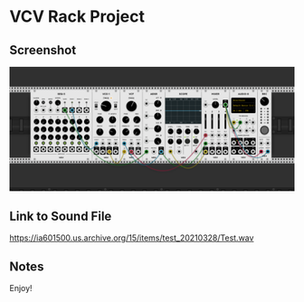 # VCV Rack Project

## Screenshot

![Screenshot of VCV Rack Patch](screenshot.png)

## Link to Sound File

https://ia601500.us.archive.org/15/items/test_20210328/Test.wav

## Notes
Enjoy!
